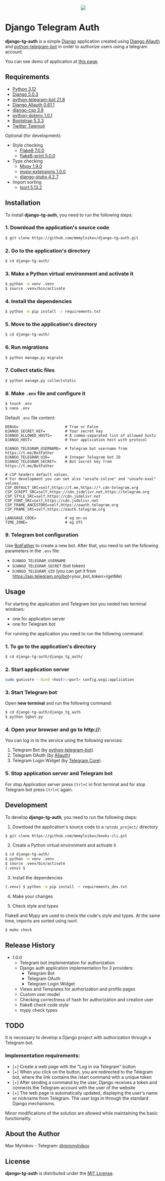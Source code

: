<div align="center">
  <img src="demo/img01.png">
</div>

# Django Telegram Auth

**django-tg-auth** is a simple [Django](https://www.djangoproject.com/) application created using [Django Allauth](https://allauth.org/) and [python-telegram-bot](https://python-telegram-bot.org/) in order to authorize users using a telegram account.

You can see demo of application at [this page](demo/demo.md).

## Requirements

- [Python 3.12](https://www.python.org/) 
- [Django 5.0.3](https://www.djangoproject.com/)
- [python-telegram-bot 21.8](https://github.com/python-telegram-bot/python-telegram-bot)
- [Django Allauth 0.61.1](https://allauth.org/)
- [django-csp 3.8](https://github.com/mozilla/django-csp)
- [python-dotenv 1.0.1](https://github.com/theskumar/python-dotenv)
- [Bootstrap 5.3.3](https://getbootstrap.com)
- [Twitter Twemoji](https://github.com/twitter/twemoji)

Optional (for development):
- Style checking
  - [Flake8 7.0.0](https://pypi.org/project/flake8/)
  - [flake8-print 5.0.0](https://github.com/JBKahn/flake8-print)
- Type checking
  - [Mypy 1.9.0](https://github.com/python/mypy)
  - [mypy-extensions 1.0.0](https://github.com/python/mypy_extensions)
  - [django-stubs 4.2.7](https://github.com/typeddjango/django-stubs)
- Import sorting
  - [Isort 5.13.2](https://github.com/pycqa/isort)

## Installation

To install **django-tg-auth**, you need to run the following steps:

### 1. Download the application's source code 

```sh
$ git clone https://github.com/mmmylnikov/django-tg-auth.git
```

### 2. Go to the application's directory

```sh
$ cd django-tg-auth/
```

### 3. Make a Python virtual environment and activate it

```sh
$ python -m venv .venv
$ source .venv/bin/activate
```

### 4. Install the dependencies

```sh
$ python -m pip install -r requirements.txt
```

### 5. Move to the application's directory

```sh
$ cd django-tg-auth/
```

### 6. Run migrations

```sh
$ python manage.py migrate
```

### 7. Collect static files

```sh
$ python manage.py collectstatic
```

### 8. Make `.env` file and configure it

```sh
$ touch .env
$ nano .env
```

Default `.env` file content:

```
DEBUG=                     # True or False
DJANGO_SECRET_KEY=         # Your secret key
DJANGO_ALLOWED_HOSTS=      # A comma-separated list of allowed hosts
DJANGO_HOST=               # Your application host with protocol

DJANGO_TELEGRAM_USERNAME=  # Telegram bot username from https://t.me/BotFather
DJANGO_TELEGRAM_UID=       # Integer Telegram bot ID
DJANGO_TELEGRAM_SECRET=    # Bot secret key from https://t.me/BotFather

# CSP headers default values.
# For development you can set also "unsafe-inline" and "unsafe-eval" values.
CSP_DEFAULT_SRC=self,https://t.me,https://*.cdn-telegram.org
CSP_SCRIPT_SRC=self,https://cdn.jsdelivr.net,https://telegram.org
CSP_STYLE_SRC=self,https://cdn.jsdelivr.net
CSP_FONT_SRC=self,https://cdn.jsdelivr.net
CSP_FRAME_ANCESTORS=self,https://oauth.telegram.org
CSP_FRAME_SRC=self,https://oauth.telegram.org

LANGUAGE_CODE=             # eg en-us 
TIME_ZONE=                 # eg UTC
```

### 9. Telegram bot configuration

Use [BotFather](https://t.me/BotFather) to create a new bot. After that, you need to set the following parameters in the `.env` file:
- `DJANGO_TELEGRAM_USERNAME`
- `DJANGO_TELEGRAM_SECRET` (bot token)
- `DJANGO_TELEGRAM_UID` (you can get it from https://api.telegram.org/bot<your_bot_token>/getMe)


## Usage

For starting the application and Telegram bot you neded two terminal windows:
- one for application server
- one for Telegram bot


For running the application you need to run the following command:

### 1. To go to the application's directory

```sh
$ cd django-tg-auth/django_tg_auth/
```

### 2. Start application server

```sh
sudo gunicorn --bind <host>:<port> config.wsgi:application
```

### 3. Start Telegram bot

Open **new terminal** and run the following command:

```sh
$ cd django-tg-auth/django_tg_auth
$ python tgbot.py
```

### 4. Open your browser and go to http://<host>:<port>

You can log in to the service using the following services: 
1) Telegram Bot (by [python-telegram-bot](https://github.com/python-telegram-bot/python-telegram-bot))
2) Telegram OAuth (by [Allauth](https://docs.allauth.org/en/latest/socialaccount/providers/telegram.html))  
3) Telegram Login Widget (by [Telegram Core](https://core.telegram.org/widgets/login)).

### 5. Stop application server and Telegram bot

For stop Application server press `Ctrl+C` in first terminal and for stop Telegram bot press `Ctrl+C` again.


## Development

To develop **django-tg-auth**, you need to run the following steps:

1. Download the application's source code to a `rptodo_project/` directory

```sh
$ git clone https://github.com/mmmylnikov/books-cli.git
```

2. Create a Python virtual environment and activate it

```sh
$ cd django-tg-auth/
$ python -m venv .venv
$ source .venv/bin/activate
(.venv) $
```

3. Install the dependencies

```sh
(.venv) $ python -m pip install -r requirements_dev.txt
```

4. Make your changes

5. Check style and types

Flake8 and Mypy are used to check the code's style and types. At the same time, imports are sorted using isort.

```sh
$ make check
```

## Release History

- 1.0.0
  + Telegram bot implementation for authorization
  + Django auth application implementation for 3 providers: 
    - Telegram Bot
    - Telegram OAuth
    - Telegram Login Widget
  + Views and Templates for authorization and profile pages
  + Custom user model
  + Checking correctness of hash for authorization and creation user
  + flake8 check code style
  + mypy check types

## TODO

It is necessary to develop a Django project with authorization through a Telegram bot. 

### Implementation requirements:

- [+] Create a web page with the "Log in via Telegram" button
- [+] When you click on the button, you are redirected to the Telegram bot, where the link contains the /start command with a unique token
- [+] After sending a command by the user, Django receives a token and connects the Telegram account with the user of the website
- [+] The web page is automatically updated, displaying the user's name or nickname from Telegram. The user logs in through the standard Django mechanisms.

Minor modifications of the solution are allowed while maintaining the basic functionality.

## About the Author

Max Mylnikov - Telegram: [@mmmylnikov](https://t.me/mmmylnikov)

## License

**django-tg-auth** is distributed under the [MIT License](LICENSE).


